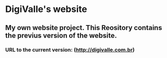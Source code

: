 # DigiValle's website

## My own website project. This Reository contains the previus version of the website.

### URL to the current version: (http://digivalle.com.br)
